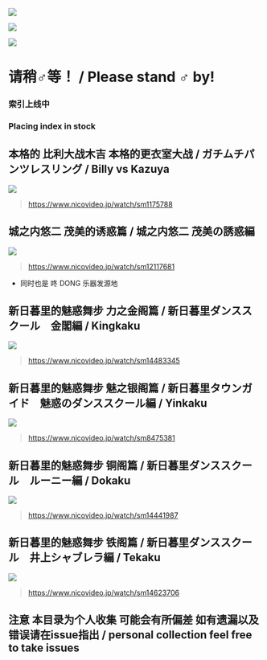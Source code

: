 ![](https://img.shields.io/github/issues/tydaytygx/gachimuchi_aniki_area)

![](https://img.shields.io/github/stars/tydaytygx/gachimuchi_aniki_area)

![](https://img.shields.io/github/license/tydaytygx/gachimuchi_aniki_area)
# 请稍♂等！ / Please stand ♂ by! 
<h3>索引上线中</h3>
<h3>Placing index in stock</h3>

## 本格的 比利大战木吉 本格的更衣室大战 / ガチムチパンツレスリング / Billy vs Kazuya
![](https://cdn.jsdelivr.net/gh/tydaytygx/Gachimuchi_aniki_area/imgs/billy_vs_kazuya2.jpeg)
> https://www.nicovideo.jp/watch/sm1175788

## 城之内悠二 茂美的诱惑篇 / 城之内悠二 茂美の誘惑編 
![](https://cdn.jsdelivr.net/gh/tydaytygx/Gachimuchi_aniki_area/imgs/茂美誘惑篇.jpeg)
> https://www.nicovideo.jp/watch/sm12117681
+ 同时也是 咚 DONG 乐器发源地

## 新日暮里的魅惑舞步 力之金阁篇 / 新日暮里ダンススクール　金閣編 / Kingkaku
![](https://cdn.jsdelivr.net/gh/tydaytygx/Gachimuchi_aniki_area/imgs/kingkaku.jpeg)
> https://www.nicovideo.jp/watch/sm14483345

## 新日暮里的魅惑舞步 魅之银阁篇 / 新日暮里タウンガイド　魅惑のダンススクール編 / Yinkaku
![](https://cdn.jsdelivr.net/gh/tydaytygx/Gachimuchi_aniki_area/imgs/yinkaku.jpeg)
> https://www.nicovideo.jp/watch/sm8475381

## 新日暮里的魅惑舞步 铜阁篇 / 新日暮里ダンススクール　ルーニー編 / Dokaku
![](https://cdn.jsdelivr.net/gh/tydaytygx/Gachimuchi_aniki_area/imgs/dokaku.jpeg)
> https://www.nicovideo.jp/watch/sm14441987
## 新日暮里的魅惑舞步 铁阁篇 / 新日暮里ダンススクール　井上シャブレラ編 / Tekaku
![](https://cdn.jsdelivr.net/gh/tydaytygx/Gachimuchi_aniki_area/imgs/tekaku.jpeg)
> https://www.nicovideo.jp/watch/sm14623706
## 注意 本目录为个人收集 可能会有所偏差 如有遗漏以及错误请在issue指出 / personal collection feel free to take issues


